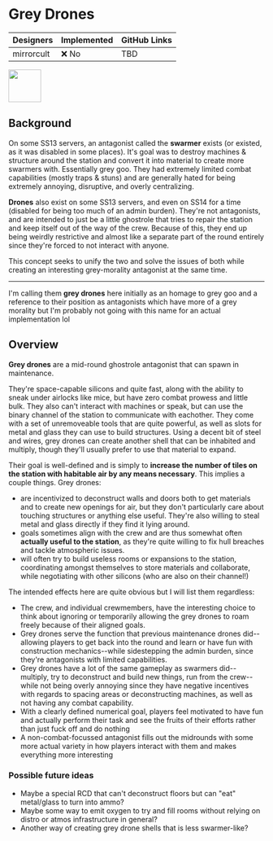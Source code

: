 # Grey Drones

| Designers | Implemented | GitHub Links |
|---|---|---|
| mirrorcult | :x: No | TBD |

<img src="https://tgstation13.org/wiki/images/0/09/Swarmer.png" width=64 height=64 style="image-rendering: pixelated"/>

## Background

On some SS13 servers, an antagonist called the **swarmer** exists (or existed, as it was disabled in some places). It's goal was to destroy machines & structure around the station and convert it into material to create more swarmers with. Essentially grey goo. They had extremely limited combat capabilities (mostly traps & stuns) and are generally hated for being extremely annoying, disruptive, and overly centralizing.

**Drones** also exist on some SS13 servers, and even on SS14 for a time (disabled for being too much of an admin burden). They're not antagonists, and are intended to just be a little ghostrole that tries to repair the station and keep itself out of the way of the crew. Because of this, they end up being weirdly restrictive and almost like a separate part of the round entirely since they're forced to not interact with anyone.

This concept seeks to unify the two and solve the issues of both while creating an interesting grey-morality antagonist at the same time.

---

I'm calling them **grey drones** here initially as an homage to grey goo and a reference to their position as antagonists which have more of a grey morality but I'm probably not going with this name for an actual implementation lol

## Overview

**Grey drones** are a mid-round ghostrole antagonist that can spawn in maintenance. 

They're space-capable silicons and quite fast, along with the ability to sneak under airlocks like mice, but have zero combat prowess and little bulk. They also can't interact with machines or speak, but can use the binary channel of the station to communicate with eachother. They come with a set of unremoveable tools that are quite powerful, as well as slots for metal and glass they can use to build structures. Using a decent bit of steel and wires, grey drones can create another shell that can be inhabited and multiply, though they'll usually prefer to use that material to expand.

Their goal is well-defined and is simply to **increase the number of tiles on the station with habitable air by any means necessary**. This implies a couple things. Grey drones:
- are incentivized to deconstruct walls and doors both to get materials and to create new openings for air, but they don't particularly care about touching structures or anything else useful. They're also willing to steal metal and glass directly if they find it lying around.
- goals sometimes align with the crew and are thus somewhat often **actually useful to the station**, as they're quite willing to fix hull breaches and tackle atmospheric issues.
- will often try to build useless rooms or expansions to the station, coordinating amongst themselves to store materials and collaborate, while negotiating with other silicons (who are also on their channel!)

The intended effects here are quite obvious but I will list them regardless:
- The crew, and individual crewmembers, have the interesting choice to think about ignoring or temporarily allowing the grey drones to roam freely because of their aligned goals.
- Grey drones serve the function that previous maintenance drones did--allowing players to get back into the round and learn or have fun with construction mechanics--while sidestepping the admin burden, since they're antagonists with limited capabilities.
- Grey drones have a lot of the same gameplay as swarmers did--multiply, try to deconstruct and build new things, run from the crew--while not being overly annoying since they have negative incentives with regards to spacing areas or deconstructing machines, as well as not having any combat capability.
- With a clearly defined numerical goal, players feel motivated to have fun and actually perform their task and see the fruits of their efforts rather than just fuck off and do nothing
- A non-combat-focussed antagonist fills out the midrounds with some more actual variety in how players interact with them and makes everything more interesting

### Possible future ideas

- Maybe a special RCD that can't deconstruct floors but can "eat" metal/glass to turn into ammo?
- Maybe some way to emit oxygen to try and fill rooms without relying on distro or atmos infrastructure in general?
- Another way of creating grey drone shells that is less swarmer-like?